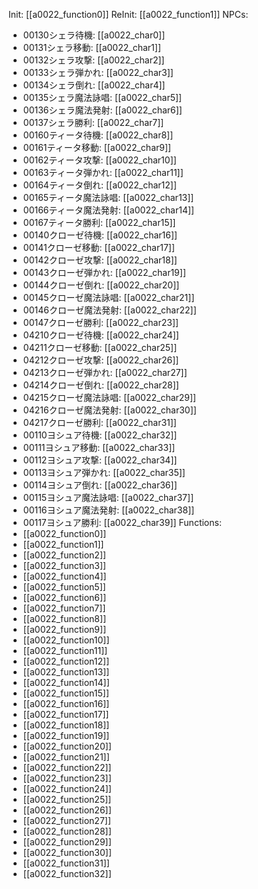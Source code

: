 Init: [[a0022_function0]]
ReInit: [[a0022_function1]]
NPCs:
- 00130シェラ待機: [[a0022_char0]]
- 00131シェラ移動: [[a0022_char1]]
- 00132シェラ攻撃: [[a0022_char2]]
- 00133シェラ弾かれ: [[a0022_char3]]
- 00134シェラ倒れ: [[a0022_char4]]
- 00135シェラ魔法詠唱: [[a0022_char5]]
- 00136シェラ魔法発射: [[a0022_char6]]
- 00137シェラ勝利: [[a0022_char7]]
- 00160ティータ待機: [[a0022_char8]]
- 00161ティータ移動: [[a0022_char9]]
- 00162ティータ攻撃: [[a0022_char10]]
- 00163ティータ弾かれ: [[a0022_char11]]
- 00164ティータ倒れ: [[a0022_char12]]
- 00165ティータ魔法詠唱: [[a0022_char13]]
- 00166ティータ魔法発射: [[a0022_char14]]
- 00167ティータ勝利: [[a0022_char15]]
- 00140クローゼ待機: [[a0022_char16]]
- 00141クローゼ移動: [[a0022_char17]]
- 00142クローゼ攻撃: [[a0022_char18]]
- 00143クローゼ弾かれ: [[a0022_char19]]
- 00144クローゼ倒れ: [[a0022_char20]]
- 00145クローゼ魔法詠唱: [[a0022_char21]]
- 00146クローゼ魔法発射: [[a0022_char22]]
- 00147クローゼ勝利: [[a0022_char23]]
- 04210クローゼ待機: [[a0022_char24]]
- 04211クローゼ移動: [[a0022_char25]]
- 04212クローゼ攻撃: [[a0022_char26]]
- 04213クローゼ弾かれ: [[a0022_char27]]
- 04214クローゼ倒れ: [[a0022_char28]]
- 04215クローゼ魔法詠唱: [[a0022_char29]]
- 04216クローゼ魔法発射: [[a0022_char30]]
- 04217クローゼ勝利: [[a0022_char31]]
- 00110ヨシュア待機: [[a0022_char32]]
- 00111ヨシュア移動: [[a0022_char33]]
- 00112ヨシュア攻撃: [[a0022_char34]]
- 00113ヨシュア弾かれ: [[a0022_char35]]
- 00114ヨシュア倒れ: [[a0022_char36]]
- 00115ヨシュア魔法詠唱: [[a0022_char37]]
- 00116ヨシュア魔法発射: [[a0022_char38]]
- 00117ヨシュア勝利: [[a0022_char39]]
Functions:
- [[a0022_function0]]
- [[a0022_function1]]
- [[a0022_function2]]
- [[a0022_function3]]
- [[a0022_function4]]
- [[a0022_function5]]
- [[a0022_function6]]
- [[a0022_function7]]
- [[a0022_function8]]
- [[a0022_function9]]
- [[a0022_function10]]
- [[a0022_function11]]
- [[a0022_function12]]
- [[a0022_function13]]
- [[a0022_function14]]
- [[a0022_function15]]
- [[a0022_function16]]
- [[a0022_function17]]
- [[a0022_function18]]
- [[a0022_function19]]
- [[a0022_function20]]
- [[a0022_function21]]
- [[a0022_function22]]
- [[a0022_function23]]
- [[a0022_function24]]
- [[a0022_function25]]
- [[a0022_function26]]
- [[a0022_function27]]
- [[a0022_function28]]
- [[a0022_function29]]
- [[a0022_function30]]
- [[a0022_function31]]
- [[a0022_function32]]
